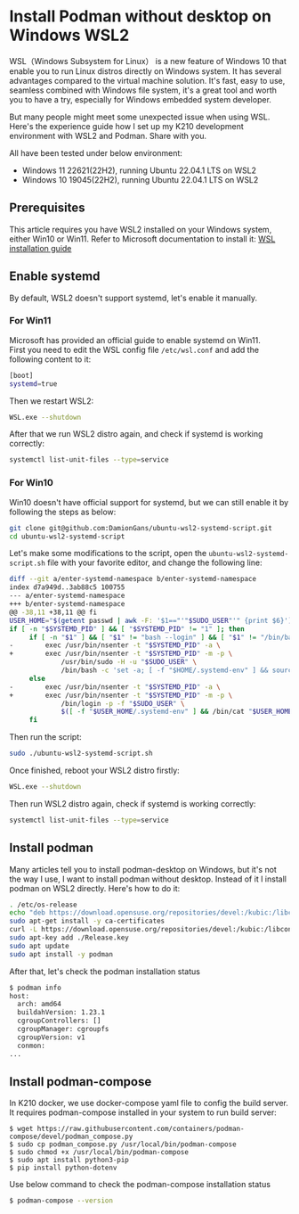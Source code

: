 Install Podman without desktop on Windows WSL2
=========

WSL（Windows Subsystem for Linux） is a new feature of Windows 10 that enable you to run Linux distros directly on Windows system. It has several advantages compared to the virtual machine solution. It's fast, easy to use, seamless combined with Windows file system, it's a great tool and worth you to have a try, especially for Windows embedded system developer. 

But many people might meet some unexpected issue when using WSL. Here's the experience guide how I set up my K210 development environment with WSL2 and Podman. Share with you. 

All have been tested under below environment:  
* Windows 11 22621(22H2), running Ubuntu 22.04.1 LTS on WSL2
* Windows 10 19045(22H2), running Ubuntu 22.04.1 LTS on WSL2

## Prerequisites
This article requires you have WSL2 installed on your Windows system, either Win10 or Win11.
Refer to Microsoft documentation to install it: [WSL installation guide](https://learn.microsoft.com/en-us/windows/wsl/install)

## Enable systemd
By default, WSL2 doesn't support systemd, let's enable it manually.
### For Win11
Microsoft has provided an official guide to enable systemd on Win11.   
First you need to edit the WSL config file `/etc/wsl.conf` and add the following content to it:
```bash
[boot]
systemd=true
```
Then we restart WSL2:
```bash
WSL.exe --shutdown
```
After that we run WSL2 distro again, and check if systemd is working correctly:
```bash
systemctl list-unit-files --type=service
```

### For Win10
Win10 doesn't have official support for systemd, but we can still enable it by following the steps as below:
```bash
git clone git@github.com:DamionGans/ubuntu-wsl2-systemd-script.git
cd ubuntu-wsl2-systemd-script
```
Let's make some modifications to the script, open the `ubuntu-wsl2-systemd-script.sh` file with your favorite editor, and change the following line:
```bash
diff --git a/enter-systemd-namespace b/enter-systemd-namespace
index d7a949d..3ab88c5 100755
--- a/enter-systemd-namespace
+++ b/enter-systemd-namespace
@@ -38,11 +38,11 @@ fi
USER_HOME="$(getent passwd | awk -F: '$1=="'"$SUDO_USER"'" {print $6}')"
if [ -n "$SYSTEMD_PID" ] && [ "$SYSTEMD_PID" != "1" ]; then
     if [ -n "$1" ] && [ "$1" != "bash --login" ] && [ "$1" != "/bin/bash --login" ]; then
-        exec /usr/bin/nsenter -t "$SYSTEMD_PID" -a \
+        exec /usr/bin/nsenter -t "$SYSTEMD_PID" -m -p \
             /usr/bin/sudo -H -u "$SUDO_USER" \
             /bin/bash -c 'set -a; [ -f "$HOME/.systemd-env" ] && source "$HOME/.systemd-env"; set +a; exec bash -c '"$(printf "%q" "$@")"
     else
-        exec /usr/bin/nsenter -t "$SYSTEMD_PID" -a \
+        exec /usr/bin/nsenter -t "$SYSTEMD_PID" -m -p \
             /bin/login -p -f "$SUDO_USER" \
             $([ -f "$USER_HOME/.systemd-env" ] && /bin/cat "$USER_HOME/.systemd-env" | xargs printf ' %q')
     fi
 ```
Then run the script:
```bash
sudo ./ubuntu-wsl2-systemd-script.sh
```
Once finished, reboot your WSL2 distro firstly:
```bash
WSL.exe --shutdown
```
Then run WSL2 distro again, check if systemd is working correctly:
```bash
systemctl list-unit-files --type=service
```


## Install podman
Many articles tell you to install podman-desktop on Windows, but it's not the way I use, I want to install podman without desktop. Instead of it I install podman on WSL2 directly. Here's how to do it:
```bash
. /etc/os-release
echo "deb https://download.opensuse.org/repositories/devel:/kubic:/libcontainers:/stable/xUbuntu_${VERSION_ID}/ /" | sudo tee /etc/apt/sources.list.d/devel:kubic:libcontainers:stable.list
sudo apt-get install -y ca-certificates
curl -L https://download.opensuse.org/repositories/devel:/kubic:/libcontainers:/stable/xUbuntu_${VERSION_ID}/Release.key -o Release.key
sudo apt-key add ./Release.key
sudo apt update
sudo apt install -y podman
```
After that, let's check the podman installation status
```bash
$ podman info
host:
  arch: amd64
  buildahVersion: 1.23.1
  cgroupControllers: []
  cgroupManager: cgroupfs
  cgroupVersion: v1
  conmon:
...
```

## Install podman-compose
In K210 docker, we use docker-compose yaml file to config the build server. It requires podman-compose installed in your system to run build server:
```commandline
$ wget https://raw.githubusercontent.com/containers/podman-compose/devel/podman_compose.py
$ sudo cp podman_compose.py /usr/local/bin/podman-compose
$ sudo chmod +x /usr/local/bin/podman-compose
$ sudo apt install python3-pip
$ pip install python-dotenv
```
Use below command to check the podman-compose installation status
```bash
$ podman-compose --version
```
